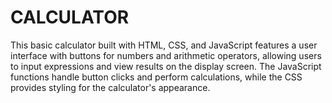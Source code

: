 # CALCULATOR
This basic calculator built with HTML, CSS, and JavaScript features a user interface with buttons for numbers and arithmetic operators, allowing users to input expressions and view results on the display screen. The JavaScript functions handle button clicks and perform calculations, while the CSS provides styling for the calculator's appearance.
